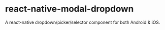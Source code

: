 
# react-native-modal-dropdown
A react-native dropdown/picker/selector component for both Android & iOS.

